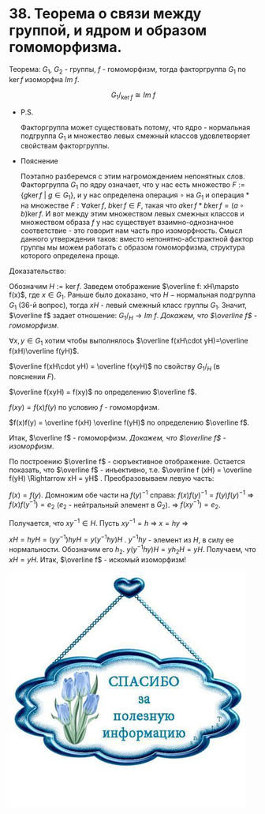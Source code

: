 # 38. Теорема о связи между группой, и ядром и образом гомоморфизма.

Теорема: $G_1$, $G_2$ - группы, $f$ - гомоморфизм, тогда факторгруппа $G_1$ по $\ker f$ изоморфна $Im \ f$. 

$$
G_1/_{\ker f}\cong Im \ f
$$

- P.S.
    
    Факторгруппа может существовать потому, что ядро - нормальная подгруппа $G_1$ и множество левых смежный классов удовлетворяет свойствам факторгруппы. 
    
- Пояснение
    
    Поэтапно разберемся с этим нагромождением непонятных слов. Факторгруппа $G_1$ по ядру означает, что у нас есть множество $F := \{g \ker f \ |\  g\in G_1 \}$, и у нас определена операция $\circ$ на $G_1$ и операция $*$ на множестве $F: \forall a \ker f, \ b \ker f \in F$, такая что
    $a \ker f * b \ker f = (a \circ b) \ker f$. И вот между этим множеством левых смежных классов и множеством образа $f$ у нас существует взаимно-однозначное соответствие - это говорит нам часть про изоморфность. Смысл данного утверждения таков: вместо непонятно-абстрактной фактор группы мы можем работать с образом гомоморфизма, структура которого определена проще.  
    

Доказательство:

Обозначим $H:=\ker f$. Заведем отображение $\overline f: xH\mapsto f(x)$, где $x\in G_1$. Раньше было доказано, что $H$ $-$ нормальная подгруппа $G_1$ (36-й вопрос), тогда $xH$ - левый смежный класс группы $G_1$. Значит, $\overline f$ задает отношение: $G_1/_H \to Im \ f.$ 
*Докажем, что $\overline f$ - гомоморфизм*.

$\forall x, y  \in G_1$ хотим чтобы выполнялось $\overline f(xH\cdot yH)=\overline f(xH)\overline f(yH)$.

$\overline f(xH\cdot yH) = \overline f(xyH)$ по свойству $G_1/_{H}$ (в пояснении $F$).

$\overline f(xyH) = f(xy)$ по определению $\overline f$.

$f(xy) = f(x) f(y)$ по условию $f$ - гомоморфизм.

$f(x)f(y) = \overline f(xH) \overline f(yH)$ по определению $\overline f$.

Итак, $\overline f$  - гомоморфизм. *Докажем, что $\overline f$ - изоморфизм*.

По построению $\overline f$ - сюръективное отображение. Остается показать, что $\overline f$ - инъективно, т.е. $\overline f (xH) = \overline f(yH) \Rightarrow xH = yH$ . Преобразовываем левую часть:

$f(x) = f(y)$. Домножим обе части на $f(y)^{-1}$  справа: $f(x)f(y)^{-1} = f(y)f(y)^{-1}$ $\Rightarrow$ $f(x)f(y^{-1}) = e_2$    ($e_2$ - нейтральный элемент в $G_2$).  $\Rightarrow$ $f(xy^{-1}) = e_2$. 

Получается, что $xy^{-1} \in H$. Пусть $xy^{-1} = h$ $\Rightarrow$ $x = hy$ $\Rightarrow$ 

$xH = hyH = (yy^{-1})hyH = y(y^{-1}hy)H$ . $y^{-1}hy$ - элемент из $H$, в силу ее нормальности. Обозначим его $h_2$. $y(y^{-1}hy)H  = yh_2H = yH$. Получаем, что $xH=yH$. Итак, $\overline f$ - искомый изоморфизм!

![Untitled](sem1/notes/algebra_exam/38/Untitled.png)
